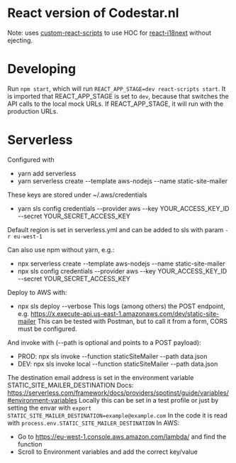 # React version of Codestar.nl

Note: uses [custom-react-scripts](https://medium.com/@kitze/configure-create-react-app-without-ejecting-d8450e96196a) to 
use HOC for [react-i18next](https://react.i18next.com/overview/getting-started) without ejecting. 


# Developing

Run `npm start`, which will run `REACT_APP_STAGE=dev react-scripts start`. It is imported that REACT_APP_STAGE is set 
to `dev`, because that switches the API calls to the local mock URLs. If REACT_APP_STAGE, it will run with the production
URLs.


# Serverless

Configured with

* yarn add serverless
* yarn serverless create --template aws-nodejs --name static-site-mailer

These keys are stored under ~/.aws/credentials
* yarn sls config credentials --provider aws --key YOUR_ACCESS_KEY_ID --secret YOUR_SECRET_ACCESS_KEY

Default region is set in serverless.yml and can be added to sls with param `-r eu-west-1`

Can also use npm without yarn, e.g.:
* npx serverless create --template aws-nodejs --name static-site-mailer
* npx sls config credentials --provider aws --key YOUR_ACCESS_KEY_ID --secret YOUR_SECRET_ACCESS_KEY

Deploy to AWS with:
* npx sls deploy --verbose
This logs (among others) the POST endpoint, e.g. https://x.execute-api.us-east-1.amazonaws.com/dev/static-site-mailer
This can be tested with Postman, but to call it from a form, CORS must be configured.

And invoke with (--path is optional and points to a POST payload):
* PROD: npx sls invoke --function staticSiteMailer --path data.json
* DEV: npx sls invoke local --function staticSiteMailer --path data.json 

The destination email address is set in the environment variable STATIC_SITE_MAILER_DESTINATION
Docs: https://serverless.com/framework/docs/providers/spotinst/guide/variables/#environment-variables
Locally this can be set in a test profile or just by setting the envar with `export STATIC_SITE_MAILER_DESTINATION=example@example.com` 
In the code it is read with `process.env.STATIC_SITE_MAILER_DESTINATION`
In AWS:
* Go to https://eu-west-1.console.aws.amazon.com/lambda/ and find the function
* Scroll to Environment variables and add the correct key/value